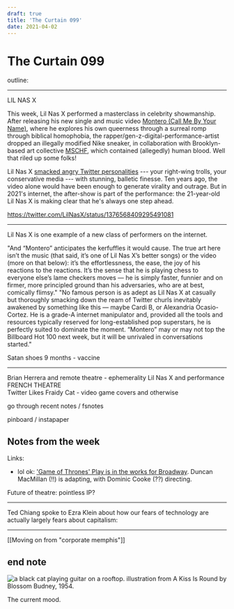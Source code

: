 ```yaml
---
draft: true
title: 'The Curtain 099'
date: 2021-04-02
---
```


# The Curtain 099



outline:

---

LIL NAS X

This week, Lil Nas X performed a masterclass in celebrity showmanship. After releasing his new single and music video [Montero (Call Me By Your Name)](https://www.youtube.com/watch?v=6swmTBVI83k), where he explores his own queerness through a surreal romp through biblical homophobia, the rapper/gen-z-digital-performance-artist dropped an illegally modified Nike sneaker, in collaboration with Brooklyn-based art collective [MSCHF](https://mschf.xyz/), which contained (allegedly) human blood. Well that riled up some folks!

Lil Nas X [smacked angry Twitter personalities](https://www.nytimes.com/2021/03/30/arts/music/lil-nas-x-twitter-sneakers-outrage.html) --- your right-wing trolls, your conservative media --- with stunning, balletic finesse. Ten years ago, the video alone would have been enough to generate virality and outrage. But in 2021's internet, the after-show is part of the performance: the 21-year-old Lil Nas X is making clear that he's always one step ahead.

https://twitter.com/LilNasX/status/1376568409295491081

---

Lil Nas X is one example of a new class of performers on the internet.




"And “Montero” anticipates the kerfuffles it would cause. The true art here isn’t the music (that said, it’s one of Lil Nas X’s better songs) or the video (more on that below): it’s the effortlessness, the ease, the joy of his reactions to the reactions. It’s the sense that he is playing chess to everyone else’s lame checkers moves — he is simply faster, funnier and on firmer, more principled ground than his adversaries, who are at best, comically flimsy."
"No famous person is as adept as Lil Nas X at casually but thoroughly smacking down the ream of Twitter churls inevitably awakened by something like this — maybe Cardi B, or Alexandria Ocasio-Cortez. He is a grade-A internet manipulator and, provided all the tools and resources typically reserved for long-established pop superstars, he is perfectly suited to dominate the moment. “Montero” may or may not top the Billboard Hot 100 next week, but it will be unrivaled in conversations started."




Satan shoes
9 months - vaccine


---




Brian Herrera and remote theatre - ephemerality
Lil Nas X and performance
FRENCH THEATRE\
Twitter Likes
Fraidy Cat - video game covers and otherwise



go through recent notes / fsnotes

pinboard / instapaper











## Notes from the week

Links:



- lol ok: ['Game of Thrones' Play is in the works for Broadway](https://www.hollywoodreporter.com/amp/live-feed/game-of-thrones-play-in-the-works-for-broadway-will-revive-iconic-characters-exclusive?__twitter_impression=true). Duncan MacMillan (!!) is adapting, with Dominic Cooke (??) directing.

Future of theatre: pointless IP?


---

Ted Chiang spoke to Ezra Klein about how our fears of technology are actually largely fears about capitalism:



---

[[Moving on from "corporate memphis"]]

## end note

![a black cat playing guitar on a rooftop. illustration from A Kiss Is Round by Blossom Budney, 1954.](http://3.bp.blogspot.com/-YLmoRelY2q4/VEZ3tvpFTNI/AAAAAAAAZBk/EfYdufYz9-8/s1600/1954%2Bakissisround%2Bmvbcibf.png)

The current mood.